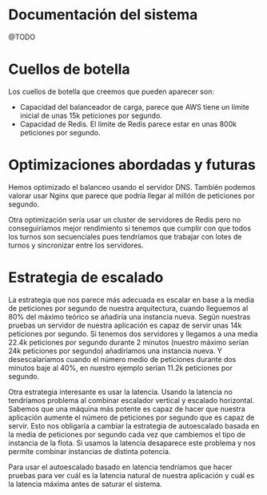 # Documentación del sistema

@TODO

# Cuellos de botella

Los cuellos de botella que creemos que pueden aparecer son:
- Capacidad del balanceador de carga, parece que AWS tiene un límite inicial de unas 15k peticiones por segundo.
- Capacidad de Redis. El límite de Redis parece estar en unas 800k peticiones por segundo.

#  Optimizaciones abordadas y futuras

Hemos optimizado el balanceo usando el servidor DNS. También podemos valorar usar Nginx que parece que podría llegar al millón de peticiones por segundo.

Otra optimización sería usar un cluster de servidores de Redis pero no conseguiríamos mejor rendimiento si tenemos que cumplir con que todos los turnos son secuenciales pues tendríamos que trabajar con lotes de turnos y sincronizar entre los servidores.

# Estrategia de escalado

La estrategia que nos parece más adecuada es escalar en base a la media de peticiones por segundo de nuestra arquitectura, cuando lleguemos al 80% del máximo teórico se añadiría una instancia nueva. Según nuestras pruebas un servidor de nuestra aplicación es capaz de servir unas 14k peticiones por segundo. Si tenemos dos servidores y llegamos a una media 22.4k peticiones por segundo durante 2 minutos (nuestro máximo serían 24k peticiones por segundo) añadiríamos una instancia nueva. Y desescalaríamos cuando el número medio de peticiones durante dos minutos baje al 40%, en nuestro ejemplo serían 11.2k peticiones por segundo.

Otra estrategia interesante es usar la latencia. Usando la latencia no tendríamos problema al combinar escalador vertical y escalado horizontal. Sabemos que una máquina más potente es capaz de hacer que nuestra aplicación aumente el número de peticiones por segundo que es capaz de servir. Esto nos obligaría a cambiar la estrategia de autoescalado basada en la media de peticiones por segundo cada vez que cambiemos el tipo de instancia de la flota. Si usamos la latencia desaparece este problema y nos permite combinar instancias de distinta potencia. 

Para usar el autoescalado basado en latencia tendríamos que hacer pruebas para ver cuál es la latencia natural de nuestra aplicación y cuál es la latencia máxima antes de saturar el sistema.
